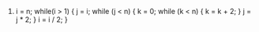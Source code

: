 1) i = n;
   while(i > 1) {
     j = i;
     while (j < n) {
         k = 0;
         while (k < n) {
             k = k + 2;
         }
         j = j * 2;
   }
   i = i / 2;
 }
